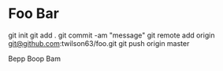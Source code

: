 # Foo Bar

git init
git add .
git commit -am "message"
git remote add origin git@github.com:twilson63/foo.git
git push origin master


Bepp Boop Bam
